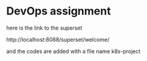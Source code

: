 # DevOps assignment
here is the link to the superset

http://localhost:8088/superset/welcome/

and the codes are added with a file name k8s-project
